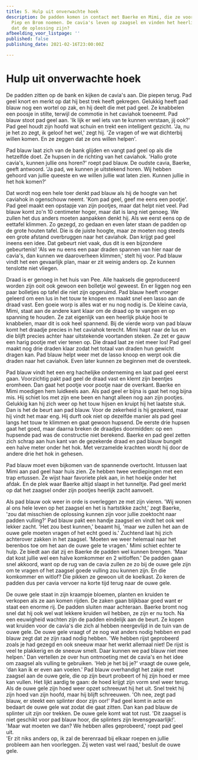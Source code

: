 ```yaml
---
title: 5. Hulp uit onverwachte hoek
description: De padden komen in contact met Baerke en Mimi, die ze voor het gemak
  Piep en Brom noemen. De cavia's leven op zaagsel en vinden het heerlijk zacht, zou
  dat de oplossing zijn?
afbeelding_voor_listpage: ''
published: false
publishing_date: 2021-02-16T23:00:00Z

---
```

# Hulp uit onverwachte hoek

De padden zitten op de bank en kijken de cavia's aan. Die piepen terug. Pad geel knort en merkt op dat hij best trek heeft gekregen. Gelukkig heeft pad blauw nog een wortel op zak, en hij deelt die met pad geel. Ze knabbelen een poosje in stilte, terwijl de commotie in het caviahok toeneemt. Pad blauw stoot pad geel aan. 'Ik lijk er wel iets van te kunnen verstaan, jij ook?' Pad geel houdt zijn hoofd wat schuin en trekt een intelligent gezicht. 'Ja, nu je het zo zegt, ik geloof het wel,' zegt hij. 'Ze vragen of we wat dichterbij willen komen. En ze zeggen dat ze ons willen helpen'.

Pad blauw laat zich van de bank glijden en vangt pad geel op als die hetzelfde doet. Ze hupsen in de richting van het caviahok. 'Hallo grote cavia's, kunnen jullie ons horen?' roept pad blauw. De oudste cavia, Baerke, geeft antwoord. 'Ja pad, we kunnen je uitstekend horen. Wij hebben gehoord van jullie queeste en we willen jullie wat laten zien. Kunnen jullie in het hok komen?'

Dat wordt nog een hele toer denkt pad blauw als hij de hoogte van het caviahok in ogenschouw neemt. 'Kom pad geel, geef me eens een pootje'. Pad geel maakt een opstapje van zijn pootjes, maar dat helpt niet veel. Pad blauw komt zo'n 10 centimeter hoger, maar dat is lang niet genoeg. We zullen het dus anders moeten aanpakken denkt hij. Als we eerst eens op de eettafel klimmen. Zo gezegd, zo gedaan en even later staan de padden op de grote houten tafel. Die is de juiste hoogte, maar ze moeten nog steeds een grote afstand overbruggen naar het caviahok. Dan krijgt pad geel ineens een idee. Dat gebeurt niet vaak, dus dit is een bijzondere gebeurtenis! 'Als we nu eens een paar draden spannen van hier naar de cavia's, dan kunnen we daaroverheen klimmen,' stelt hij voor. Pad blauw vindt het een gevaarlijk plan, maar er zit weinig anders op. Ze kunnen tenslotte niet vliegen.

Draad is er genoeg in het huis van Pee. Alle haaksels die geproduceerd worden zijn ooit ook gewoon een bolletje wol geweest. En er liggen nog een paar bolletjes op tafel die niet zijn opgeruimd. Pad blauw heeft vroeger geleerd om een lus in het touw te knopen en maakt snel een lasso aan de draad vast. Een goeie worp is alles wat er nu nog nodig is. De kleine cavia, Mimi, staat aan de andere kant klaar om de draad op te vangen en op spanning te houden. Ze zat eigenlijk van een heerlijk plukje hooi te knabbelen, maar dit is ook heel spannend. Bij de vierde worp van pad blauw komt het draadje precies in het caviahok terecht. Mimi hapt naar de lus en die blijft precies achter haar uitstekende voortanden steken. Ze zet er gauw een harig pootje met vier tenen op. Die draad laat ze niet meer los! Pad geel maakt nog drie draden klaar zodat het totaal van draden hun gewicht dragen kan. Pad blauw helpt weer met de lasso knoop en werpt ook die draden naar het caviahok. Even later kunnen ze beginnen met de oversteek.

Pad blauw vindt het een erg hachelijke onderneming en laat pad geel eerst gaan. Voorzichtig pakt pad geel de draad vast en klemt zijn beentjes eromheen. Dan gaat het pootje voor pootje naar de overkant. Baerke en Mimi moedigen hem luidkeels aan. Als pad geel er bijna is gaat het nog bijna mis. Hij schiet los met zijn ene been en hangt alleen nog aan zijn pootjes. Gelukkig kan hij zich weer op het touw hijsen en kruipt hij het laatste stuk. Dan is het de beurt aan pad blauw. Voor de zekerheid is hij gezekerd, maar hij vindt het maar eng. Hij durft ook niet op dezelfde manier als pad geel langs het touw te klimmen en gaat gewoon hupsend. De eerste drie hupsen gaat het goed, maar daarna breken de draadjes doormidden: op een hupsende pad was de constructie niet berekend. Baerke en pad geel zetten zich schrap aan hun kant van de gezekerde draad en pad blauw bungelt een halve meter onder het hok. Met verzamelde krachten wordt hij door de andere drie het hok in gehesen.

Pad blauw moet even bijkomen van de spannende overtocht. Intussen laat Mimi aan pad geel haar huis zien. Ze hebben twee verdiepingen met een trap ertussen. Ze wijst haar favoriete plek aan, in het hoekje onder het afdak. En de plek waar Baerke altijd slaapt in het tunneltje. Pad geel merkt op dat het zaagsel onder zijn pootjes heerlijk zacht aanvoelt.

Als pad blauw ook weer in orde is overleggen ze met zijn vieren. 'Wij wonen al ons hele leven op het zaagsel en het is hartstikke zacht,' zegt Baerke, 'zou dat misschien de oplossing kunnen zijn voor jullie zoektocht naar padden vulling?' Pad blauw pakt een handje zaagsel en vindt het ook wel lekker zacht. 'Het zou best kunnen,' beaamt hij, 'maar we zullen het aan de ouwe gele moeten vragen of het echt goed is.' Zuchtend laat hij zich achterover zakken in het zaagsel. 'Moeten we weer helemaal naar het berenbos toe om het aan de ouwe gele te vragen.' Mimi schiet echter te hulp. Ze biedt aan dat zij en Baerke de padden wel kunnen brengen. 'Maar dat kost jullie wel een halve komkommer en 2 witloffen.' De padden gaan snel akkoord, want op de rug van de cavia zullen ze zo bij de ouwe gele zijn om te vragen of het zaagsel goede vulling zou kunnen zijn. En die komkommer en witlof? Die pikken ze gewoon uit de koelkast. Zo keren de padden dus per cavia vervoer na korte tijd terug naar de ouwe gele.

De ouwe gele staat in zijn kraampje bloemen, planten en kruiden te verkopen als ze aan komen rijden. De zaken gaan blijkbaar goed want er staat een enorme rij. De padden sluiten maar achteraan. Baerke bromt nog snel dat hij ook wel wat lekkere kruiden wil hebben, ze zijn er nu toch. Na een eeuwigheid wachten zijn de padden eindelijk aan de beurt. Ze kopen wat kruiden voor de cavia's die zich al hebben neergevlijd in de tuin van de ouwe gele. De ouwe gele vraagt of ze nog wat anders nodig hebben en pad blauw zegt dat ze zijn raad nodig hebben. 'We hebben rijst geprobeerd zoals je had gezegd en ook sneeuw maar het werkt allemaal niet! De rijst is veel te plakkerig en de sneeuw smelt. Daar kunnen we pad blauw niet mee helpen.' Dan vertellen ze over hun ontmoeting met de cavia's en het idee om zaagsel als vulling te gebruiken. 'Heb je het bij je?' vraagt de ouwe gele, 'dan kan ik er even aan voelen.' Pad blauw overhandigt het zakje met zaagsel aan de ouwe gele, die op zijn beurt probeert of hij zijn hoed er mee kan vullen. Het lijkt aardig te gaan: de hoed krijgt zijn vorm snel weer terug. Als de ouwe gele zijn hoed weer opzet schreeuwt hij het uit. Snel trekt hij zijn hoed van zijn hoofd, maar hij blijft schreeuwen. 'Oh nee, zegt pad blauw, er steekt een splinter door zijn oor!' Pad geel komt in actie en bedaart de ouwe gele wat zodat die gaat zitten. Dan kan pad blauw de splinter uit zijn oor trekken. De ouwe gele komt wat tot rust. 'Dit zaagsel is niet geschikt voor pad blauw hoor, die splinters zijn levensgevaarlijk!'.  
'Maar wat moeten we dan? We hebben alles geprobeerd,' roept pad geel uit.  
'Er zit niks anders op, ik zal de berenraad bij elkaar roepen en jullie probleem aan hen voorleggen. Zij weten vast wel raad,' besluit de ouwe gele.
